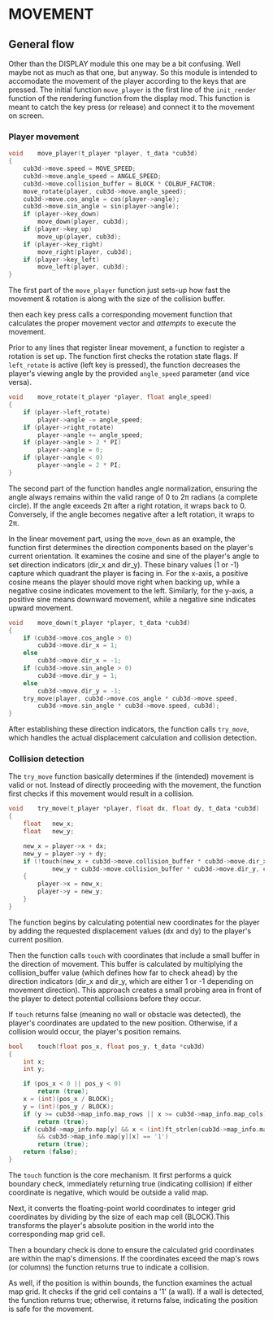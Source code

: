 # MOVEMENT

## General flow
Other than the DISPLAY module this one may be a bit confusing. Well maybe not as much as that one, but anyway. So this module is intended to accomodate the movement of the player according to the keys that are pressed. The initial function `move_player` is the first line of the `init_render` function of the rendering function from the display mod. This function is meant to catch the key press (or release) and connect it to the movement on screen.

### Player movement
```c
void	move_player(t_player *player, t_data *cub3d)
{
	cub3d->move.speed = MOVE_SPEED;
	cub3d->move.angle_speed = ANGLE_SPEED;
	cub3d->move.collision_buffer = BLOCK * COLBUF_FACTOR;
	move_rotate(player, cub3d->move.angle_speed);
	cub3d->move.cos_angle = cos(player->angle);
	cub3d->move.sin_angle = sin(player->angle);
	if (player->key_down)
		move_down(player, cub3d);
	if (player->key_up)
		move_up(player, cub3d);
	if (player->key_right)
		move_right(player, cub3d);
	if (player->key_left)
		move_left(player, cub3d);
}
```
The first part of the `move_player` function just sets-up how fast the movement & rotation is along with the size of the collision buffer.

then each key press calls a corresponding movement function that calculates the proper movement vector and *attempts* to execute the movement.

Prior to any lines that register linear movement, a function to register a rotation is set up. The function first checks the rotation state flags. If `left_rotate` is active (left key is pressed), the function decreases the player's viewing angle by the provided `angle_speed` parameter (and vice versa).

```c
void	move_rotate(t_player *player, float angle_speed)
{
	if (player->left_rotate)
		player->angle -= angle_speed;
	if (player->right_rotate)
		player->angle += angle_speed;
	if (player->angle > 2 * PI)
		player->angle = 0;
	if (player->angle < 0)
		player->angle = 2 * PI;
}
```

The second part of the function handles angle normalization, ensuring the angle always remains within the valid range of 0 to 2π radians (a complete circle). If the angle exceeds 2π after a right rotation, it wraps back to 0. Conversely, if the angle becomes negative after a left rotation, it wraps to 2π. 

In the linear movement part, using the `move_down` as an example, the function first determines the direction components based on the player's current orientation. It examines the cosine and sine of the player's angle to set direction indicators (dir_x and dir_y). These binary values (1 or -1) capture which quadrant the player is facing in. For the x-axis, a positive cosine means the player should move right when backing up, while a negative cosine indicates movement to the left. Similarly, for the y-axis, a positive sine means downward movement, while a negative sine indicates upward movement.

```c
void	move_down(t_player *player, t_data *cub3d)
{
	if (cub3d->move.cos_angle > 0)
		cub3d->move.dir_x = 1;
	else
		cub3d->move.dir_x = -1;
	if (cub3d->move.sin_angle > 0)
		cub3d->move.dir_y = 1;
	else
		cub3d->move.dir_y = -1;
	try_move(player, cub3d->move.cos_angle * cub3d->move.speed,
		cub3d->move.sin_angle * cub3d->move.speed, cub3d);
}
```

After establishing these direction indicators, the function calls `try_move`, which handles the actual displacement calculation and collision detection. 

### Collision detection
The `try_move` function basically determines if the (intended) movement is valid or not. Instead of directly proceeding with the movement, the function first checks if this movement would result in a collision.

```c
void	try_move(t_player *player, float dx, float dy, t_data *cub3d)
{
	float	new_x;
	float	new_y;

	new_x = player->x + dx;
	new_y = player->y + dy;
	if (!touch(new_x + cub3d->move.collision_buffer * cub3d->move.dir_x,
			new_y + cub3d->move.collision_buffer * cub3d->move.dir_y, cub3d))
	{
		player->x = new_x;
		player->y = new_y;
	}
}
```

The function begins by calculating potential new coordinates for the player by adding the requested displacement values (dx and dy) to the player's current position. 

Then the function calls `touch` with coordinates that include a small buffer in the direction of movement. This buffer is calculated by multiplying the collision_buffer value (which defines how far to check ahead) by the direction indicators (dir_x and dir_y, which are either 1 or -1 depending on movement direction). This approach creates a small probing area in front of the player to detect potential collisions before they occur.

If `touch` returns false (meaning no wall or obstacle was detected), the player's coordinates are updated to the new position. Otherwise, if a collision would occur, the player's position remains.

```c
bool	touch(float pos_x, float pos_y, t_data *cub3d)
{
	int	x;
	int	y;

	if (pos_x < 0 || pos_y < 0)
		return (true);
	x = (int)(pos_x / BLOCK);
	y = (int)(pos_y / BLOCK);
	if (y >= cub3d->map_info.map_rows || x >= cub3d->map_info.map_cols)
		return (true);
	if (cub3d->map_info.map[y] && x < (int)ft_strlen(cub3d->map_info.map[y])
		&& cub3d->map_info.map[y][x] == '1')
		return (true);
	return (false);
}
```

The `touch` function is the core mechanism. It first performs a quick boundary check, immediately returning true (indicating collision) if either coordinate is negative, which would be outside a valid map.

Next, it converts the floating-point world coordinates to integer grid coordinates by dividing by the size of each map cell (BLOCK).This transforms the player's absolute position in the world into the corresponding map grid cell.

Then a boundary check is done to ensure the calculated grid coordinates are within the map's dimensions. If the coordinates exceed the map's rows (or columns) the function returns true to indicate a collision.

As well, if the position is within bounds, the function examines the actual map grid. It checks if the grid cell contains a '1' (a wall). If a wall is detected, the function returns true; otherwise, it returns false, indicating the position is safe for the movement.
